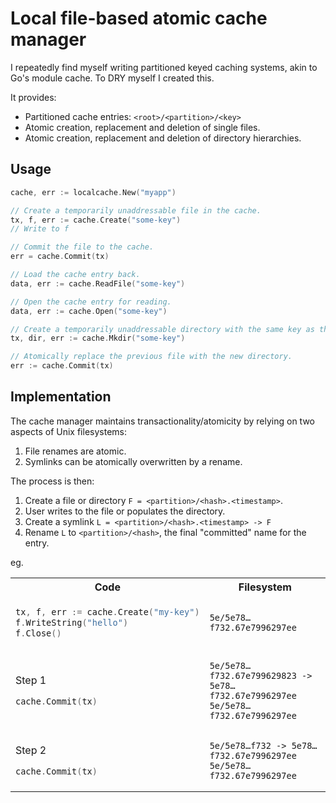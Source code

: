 # Local file-based atomic cache manager

I repeatedly find myself writing partitioned keyed caching systems, akin to Go's module cache. To DRY myself I created
this.

It provides:

- Partitioned cache entries: `<root>/<partition>/<key>`
- Atomic creation, replacement and deletion of single files.
- Atomic creation, replacement and deletion of directory hierarchies.

## Usage

```go
cache, err := localcache.New("myapp")

// Create a temporarily unaddressable file in the cache.
tx, f, err := cache.Create("some-key")
// Write to f

// Commit the file to the cache.
err = cache.Commit(tx)

// Load the cache entry back.
data, err := cache.ReadFile("some-key")

// Open the cache entry for reading.
data, err := cache.Open("some-key")

// Create a temporarily unaddressable directory with the same key as the previous file.
tx, dir, err := cache.Mkdir("some-key")

// Atomically replace the previous file with the new directory.
err := cache.Commit(tx)
```

## Implementation

The cache manager maintains transactionality/atomicity by relying on two aspects of Unix filesystems:

1. File renames are atomic.
2. Symlinks can be atomically overwritten by a rename.

The process is then:

1. Create a file or directory `F = <partition>/<hash>.<timestamp>`.
2. User writes to the file or populates the directory.
3. Create a symlink `L = <partition>/<hash>.<timestamp> -> F`
4. Rename `L` to `<partition>/<hash>`, the final "committed" name for the entry.

eg.

<table>
<tr>
<th>Code</th>
<th>Filesystem</th>
</tr>
<tr>
<td>

```go
tx, f, err := cache.Create("my-key")
f.WriteString("hello")
f.Close()
```

</td>
<td>

```
5e/5e78…f732.67e7996297ee
```

</td>
</tr>
<tr>
<td>

Step 1

```go
cache.Commit(tx)
```

</td>
<td>

```
5e/5e78…f732.67e799629823 -> 5e78…f732.67e7996297ee
5e/5e78…f732.67e7996297ee
```

</td>
</tr>
<tr>
<td>

Step 2

```go
cache.Commit(tx)
```

</td>
<td>

```
5e/5e78…f732 -> 5e78…f732.67e7996297ee
5e/5e78…f732.67e7996297ee
```

</td>
</tr>
</table>
